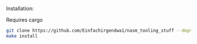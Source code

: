 Installation:

Requires cargo

```bash
git clone https://github.com/Einfachirgendwa1/nasm_tooling_stuff --depth 1 --recursive
make install
```
